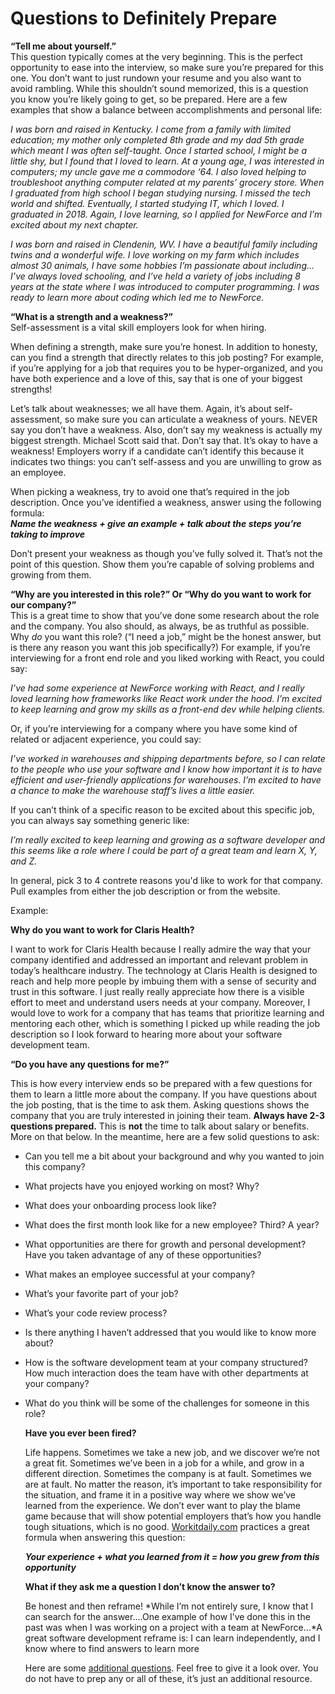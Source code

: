 # Questions to Definitely Prepare

**“Tell me about yourself.”**<br> This question typically comes at the very beginning. This is the perfect opportunity to ease into the interview, so make sure you’re prepared for this one. You don’t want to just rundown your resume and you also want to avoid rambling. While this shouldn’t sound memorized, this is a question you know you’re likely going to get, so be prepared. Here are a few examples that show a balance between accomplishments and personal life:

*I was born and raised in Kentucky. I come from a family with limited education; my mother only completed 8th grade and my dad 5th grade which meant I was often self-taught. Once I started school, I might be a little shy, but I found that I loved to learn. At a young age, I was interested in computers; my uncle gave me a commodore ‘64. I also loved helping to troubleshoot anything computer related at my parents’ grocery store. When I graduated from high school I began studying nursing. I missed the tech world and shifted. Eventually, I started studying IT, which I loved. I graduated in 2018. Again, I love learning, so I applied for NewForce and I’m excited about my next chapter.*

*I was born and raised in Clendenin, WV. I have a beautiful family including twins and a wonderful wife. I love working on my farm which includes almost 30 animals, I have some hobbies I’m passionate about including... I’ve always loved schooling, and I’ve held a variety of jobs including 8 years at the state where I was introduced to computer programming. I was ready to learn more about coding which led me to NewForce.*

**“What is a strength and a weakness?”**<br>Self-assessment is a vital skill employers look for when hiring. 

When defining a strength, make sure you’re honest. In addition to honesty, can you find a strength that directly relates to this job posting? For example, if you’re applying for a job that requires you to be hyper-organized, and you have both experience and a love of this, say that is one of your biggest strengths! 

Let’s talk about weaknesses; we all have them. Again, it’s about self-assessment, so make sure you can articulate a weakness of yours. NEVER say you don’t have a weakness. Also, don’t say my weakness is actually my biggest strength. Michael Scott said that. Don’t say that. It’s okay to have a weakness! Employers worry if a candidate can’t identify this because it indicates two things: you can’t self-assess and you are unwilling to grow as an employee. 

When picking a weakness, try to avoid one that’s required in the job description. Once you’ve identified a weakness, answer using the following formula:<br> ***Name the weakness + give an example + talk about the steps you’re taking to improve***

Don’t present your weakness as though you’ve fully solved it. That’s not the point of this question. Show them you’re capable of solving problems and growing from them. 

**“Why are you interested in this role?” Or “Why do you want to work for our company?”**<br>This is a great time to show that you’ve done some research about the role and the company. You also should, as always, be as truthful as possible. Why *do* you want this role? (“I need a job,” might be the honest answer, but is there any reason you want this job specifically?) For example, if you’re interviewing for a front end role and you liked working with React, you could say:

*I’ve had some experience at NewForce working with React, and I really loved learning how frameworks like React work under the hood. I’m excited to keep learning and grow my skills as a front-end dev while helping clients.*

Or, if you’re interviewing for a company where you have some kind of related or adjacent experience, you could say:

*I’ve worked in warehouses and shipping departments before, so I can relate to the people who use your software and I know how important it is to have efficient and user-friendly applications for warehouses. I’m excited to have a chance to make the warehouse staff’s lives a little easier.*

If you can’t think of a specific reason to be excited about this specific job, you can always say something generic like: 

*I’m really excited to keep learning and growing as a software developer and this seems like a role where I could be part of a great team and learn X, Y, and Z.*

In general, pick 3 to 4 contrete reasons you'd like to work for that company. Pull examples from either the job description or from the website. 



Example:

**Why do you want to work for Claris Health?**

I want to work for Claris Health because I really admire the way that your company identified and addressed an important and relevant problem in today’s healthcare industry. The technology at Claris Health is designed to reach and help more people by imbuing them with a sense of security and trust in this software. I just really really appreciate how there is a visible effort to meet and understand users needs at your company. Moreover, I would love to work for a company that has teams that prioritize learning and mentoring each other, which is something I picked up while reading the job description so I look forward to hearing more about your software development team.

**“Do you have any questions for me?”** 

This is how every interview ends so be prepared with a few questions for them to learn a little more about the company. If you have questions about the job posting, that is the time to ask them. Asking questions shows the company that you are truly interested in joining their team. **Always have 2-3 questions prepared.** This is **not** the time to talk about salary or benefits. More on that below. In the meantime, here are a few solid questions to ask:

- Can you tell me a bit about your background and why you wanted to join this company?

- What projects have you enjoyed working on most? Why?

- What does your onboarding process look like?

- What does the first month look like for a new employee? Third? A year?

- What opportunities are there for growth and personal development? Have you taken advantage of any of these opportunities?

- What makes an employee successful at your company?

- What’s your favorite part of your job?

- What’s your code review process? 

- Is there anything I haven’t addressed that you would like to know more about? 

- How is the software development team at your company structured? How much interaction does the team have with other departments at your company?

- What do you think will be some of the challenges for someone in this role?

  **Have you ever been fired?**

  Life happens. Sometimes we take a new job, and we discover we’re not a great fit. Sometimes we’ve been in a job for a while, and grow in a different direction. Sometimes the company is at fault. Sometimes we are at fault. No matter the reason, it’s important to take responsibility for the situation, and frame it in a positive way where we show we’ve learned from the experience. We don’t ever want to play the blame game because that will show potential employers that’s how you handle tough situations, which is no good.
  [Workitdaily.com](https://www.workitdaily.com/behavioral-interview-question-examples) practices a great formula when answering this question:

  ***Your experience + what you learned from it = how you grew from this opportunity***

  **What if they ask me a question I don’t know the answer to?**

  Be honest and then reframe! *While I’m not entirely sure, I know that I can search for the answer….One example of how I’ve done this in the past was when I was working on a project with a team at NewForce…*A great software development reframe is: I can learn independently, and I know where to find answers to learn more

  Here are some [additional questions](https://docs.google.com/document/d/1EQjBdcRLHtmVrEc_C2wu87HD79r4JFZq8JpF1wBQp48/edit?usp=sharing). Feel free to give it a look over. You do not have to prep any or all of these, it’s just an additional resource. 

  

  